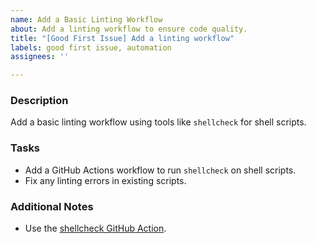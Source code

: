 ```yaml
---
name: Add a Basic Linting Workflow
about: Add a linting workflow to ensure code quality.
title: "[Good First Issue] Add a linting workflow"
labels: good first issue, automation
assignees: ''

---
```


### Description
Add a basic linting workflow using tools like `shellcheck` for shell scripts.

### Tasks
- Add a GitHub Actions workflow to run `shellcheck` on shell scripts.
- Fix any linting errors in existing scripts.

### Additional Notes
- Use the [shellcheck GitHub Action](https://github.com/marketplace/actions/shellcheck).
